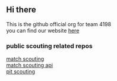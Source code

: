 ## Hi there 

This is the github official org for team 4198 <br>
you can find our website [here](https://www.team4198.org/)

### public scouting related repos
[match scouting](https://github.com/4198-Programmers/MeanScout_4198) <br>
[match scouting api](https://github.com/4198-Programmers/meanscout-api-rust) <br>
[pit scouting](https://github.com/4198-Programmers/VileScout) <br>

<!--

**Here are some ideas to get you started:**

🙋‍♀️ A short introduction - what is your organization all about?
🌈 Contribution guidelines - how can the community get involved?
👩‍💻 Useful resources - where can the community find your docs? Is there anything else the community should know?
🍿 Fun facts - what does your team eat for breakfast?
🧙 Remember, you can do mighty things with the power of [Markdown](https://docs.github.com/github/writing-on-github/getting-started-with-writing-and-formatting-on-github/basic-writing-and-formatting-syntax)
-->
